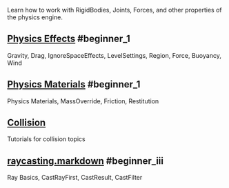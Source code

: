 Learn how to work with RigidBodies, Joints, Forces, and other properties of the physics engine.

 ## [Physics Effects](https://github.com/zeroengineteam/ZeroDocs/zero_editor_documentation/Tutorials/Physics/PhysicsEffects.markdown) #beginner_1 
Gravity, Drag, IgnoreSpaceEffects, LevelSettings, Region, Force, Buoyancy, Wind

 ## [Physics Materials](https://github.com/zeroengineteam/ZeroDocs/zero_editor_documentation/Tutorials/Physics/PhysicsMaterials.markdown) #beginner_1 
Physics Materials, MassOverride, Friction, Restitution

 ## [Collision](https://github.com/zeroengineteam/ZeroDocs/zero_editor_documentation/tutorials/physics/collision.markdown)
Tutorials for collision topics

 ## [raycasting.markdown](https://github.com/zeroengineteam/ZeroDocs/zero_editor_documentation/tutorials/physics/raycasting.markdown) #beginner_iii 
Ray Basics, CastRayFirst, CastResult, CastFilter 

 